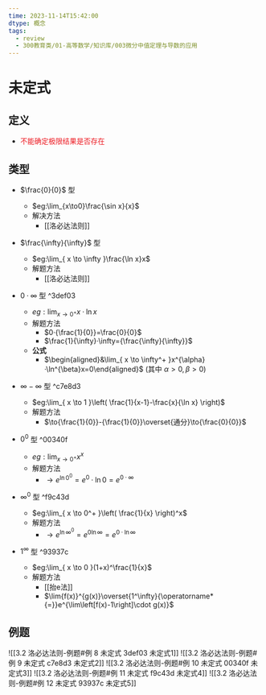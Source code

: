 ```yaml
---
time: 2023-11-14T15:42:00
dtype: 概念
tags:
  - review
  - 300教育类/01-高等数学/知识库/003微分中值定理与导数的应用
---
```


# 未定式

## 定义
- <font color=#ed1c24>不能确定极限结果是否存在</font>

## 类型
- $\frac{0}{0}$ 型
    - $eg:\lim_{x\to0}\frac{\sin x}{x}$
    - 解决方法
        - [[洛必达法则]]

- $\frac{\infty}{\infty}$ 型
    - $eg:\lim_{ x \to \infty }\frac{\ln x}x$
    - 解题方法
        - [[洛必达法则]]

- $0·\infty$ 型 ^3def03
    - $eg:\lim_{ x \to 0^+ }x·\ln x$
    - 解题方法
        - $0·{\frac{1}{0}}=\frac{0}{0}$
        - $\frac{1}{\infty}·\infty={\frac{\infty}{\infty}}$
    - **公式**
        - $\begin{aligned}&\lim_{ x \to \infty^+ }x^{\alpha}·\ln^{\beta}x=0\end{aligned}$ (其中 $\alpha>0,\beta>0$)

- $\infty-\infty$ 型 ^c7e8d3
    - $eg:\lim_{ x \to 1 }\left( \frac{1}{x-1}-\frac{x}{\ln x} \right)$
    - 解题方法
        - $\to{\frac{1}{0}}-{\frac{1}{0}}\overset{通分}\to{\frac{0}{0}}$

- $0^0$ 型 ^00340f
    - $eg:\lim_{ x \to 0^+ }x^x$
    - 解题方法
        - $\to{e^{\ln{0}^0}}=e^0·\ln{0}=e^{0·\infty}$

- $\infty^0$ 型 ^f9c43d
    - $eg:\lim_{ x \to 0^+ }\left( \frac{1}{x} \right)^x$
    - 解题方法
        - $\to{e^{\ln{\infty}^0}}=e^{0\ln{\infty}}=e^{0·\ln{\infty}}$

- $1^\infty$ 型 ^93937c
    - $eg:\lim_{ x \to 0 }(1+x)^\frac{1}{x}$
    - 解题方法
        - [[抬e法]]
        - $\lim{f(x)}^{g(x)}\overset{1^\infty}{\operatorname*{=}}e^{\lim\left[f(x)-1\right]\cdot g(x)}$

## 例题
![[3.2 洛必达法则-例题#例 8 未定式 3def03 未定式1]]
![[3.2 洛必达法则-例题#例 9 未定式 c7e8d3 未定式2]]
![[3.2 洛必达法则-例题#例 10 未定式 00340f 未定式3]]
![[3.2 洛必达法则-例题#例 11 未定式 f9c43d 未定式4]]
![[3.2 洛必达法则-例题#例 12 未定式 93937c 未定式5]]